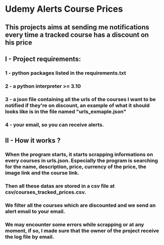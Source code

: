# Udemy Alerts Course Prices
## This projects aims at sending me notifications every time a tracked course has a discount on his price

## I - Project requirements:
### 1 - python packages listed in the requirements.txt
### 2 - a python interpreter >= 3.10
### 3 - a json file containing all the urls of the courses I want to be notified if they're on discount, an example of what it should looks like is in the file named "urls_exmaple.json"
### 4 - your email, so you can receive alerts.

## II - How it works ?

### When the program starts, it starts scrapping informations on every courses in urls.json. Especially the program is searching for the name, description, price, currency of the price, the image link and the course link. 
### Then all these datas are stored in a csv file at csv/courses_tracked_prices.csv.
### We filter all the courses which are discounted and we send an alert email to your email.
### We may encounter some errors while scrapping or at any moment, if so, I made sure that the owner of the project receive the log file by email.